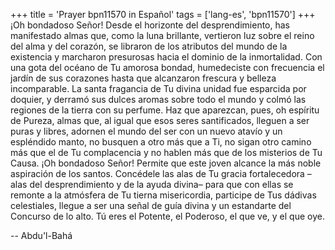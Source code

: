 +++
title = 'Prayer bpn11570 in Español'
tags = ['lang-es', 'bpn11570']
+++
¡Oh bondadoso Señor! Desde el horizonte del desprendimiento, has manifestado almas que, como la luna brillante, vertieron luz sobre el reino del alma y del corazón, se libraron de los atributos del mundo de la existencia y marcharon presurosas hacia el dominio de la inmortalidad. Con una gota del océano de Tu amorosa bondad, humedeciste con frecuencia el jardín de sus corazones hasta que alcanzaron frescura y belleza incomparable. La santa fragancia de Tu divina unidad fue esparcida por doquier, y derramó sus dulces aromas sobre todo el mundo y colmó las regiones de la tierra con su perfume. 
Haz que aparezcan, pues, oh espíritu de Pureza, almas que, al igual que esos seres santificados, lleguen a ser puras y libres, adornen el mundo del ser con un nuevo atavío y un espléndido manto, no busquen a otro más que a Ti, no sigan otro camino más que el de Tu complacencia y no hablen más que de los misterios de Tu Causa. 
¡Oh bondadoso Señor! Permite que este joven alcance la más noble aspiración de los santos. Concédele las alas de Tu gracia fortalecedora –alas del desprendimiento y de la ayuda divina– para que con ellas se remonte a la atmósfera de Tu tierna misericordia, participe de Tus dádivas celestiales, llegue a ser una señal de guía divina y un estandarte del Concurso de lo alto. Tú eres el Potente, el Poderoso, el que ve, y el que oye.

-- Abdu'l-Bahá
